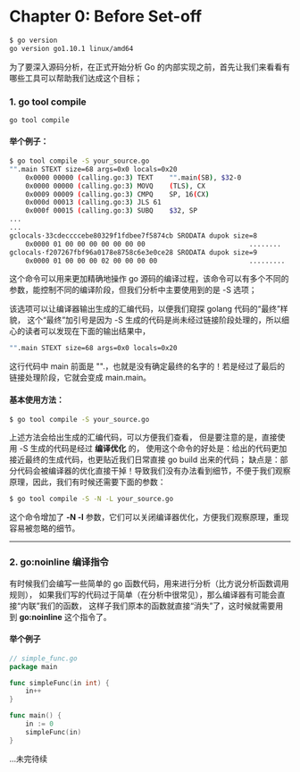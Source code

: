 # Chapter 0: Before Set-off

```bash
$ go version
go version go1.10.1 linux/amd64
```

为了要深入源码分析，在正式开始分析 Go 的内部实现之前，首先让我们来看看有哪些工具可以帮助我们达成这个目标；

### 1. go tool compile

```bash
go tool compile
```
#### 举个例子：
```bash
$ go tool compile -S your_source.go
"".main STEXT size=68 args=0x0 locals=0x20
	0x0000 00000 (calling.go:3)	TEXT	"".main(SB), $32-0
	0x0000 00000 (calling.go:3)	MOVQ	(TLS), CX
	0x0009 00009 (calling.go:3)	CMPQ	SP, 16(CX)
	0x000d 00013 (calling.go:3)	JLS	61
	0x000f 00015 (calling.go:3)	SUBQ	$32, SP
...
...
gclocals·33cdeccccebe80329f1fdbee7f5874cb SRODATA dupok size=8
	0x0000 01 00 00 00 00 00 00 00                          ........
gclocals·f207267fbf96a0178e8758c6e3e0ce28 SRODATA dupok size=9
	0x0000 01 00 00 00 02 00 00 00 00                       .........
```

这个命令可以用来更加精确地操作 go 源码的编译过程，该命令可以有多个不同的参数，能控制不同的编译阶段，但我们分析中主要使用到的是 -S 选项；

该选项可以让编译器输出生成的汇编代码，以便我们窥探 golang 代码的“最终”样貌，
这个“最终”加引号是因为 -S 生成的代码是尚未经过链接阶段处理的，所以细心的读者可以发现在下面的输出结果中，
```bash
"".main STEXT size=68 args=0x0 locals=0x20
```
这行代码中 main 前面是 "".，也就是没有确定最终的名字的！若是经过了最后的链接处理阶段，它就会变成 main.main。


#### 基本使用方法：

```bash
$ go tool compile -S your_source.go
```
上述方法会给出生成的汇编代码，可以方便我们查看，
但是要注意的是，直接使用 -S 生成的代码是经过 **编译优化** 的，
使用这个命令的好处是：给出的代码更加接近最终的生成代码，也更贴近我们日常直接 go build 出来的代码；
缺点是：部分代码会被编译器的优化直接干掉！导致我们没有办法看到细节，不便于我们观察原理，因此，我们有时候还需要下面的参数：

```bash
$ go tool compile -S -N -L your_source.go
```
这个命令增加了 **-N -l** 参数，它们可以关闭编译器优化，方便我们观察原理，重现容易被忽略的细节。

---
### 2. go:noinline 编译指令

有时候我们会编写一些简单的 go 函数代码，用来进行分析（比方说分析函数调用规则），
如果我们写的代码过于简单（在分析中很常见），那么编译器有可能会直接“内联”我们的函数，
这样子我们原本的函数就直接“消失”了，这时候就需要用到 **go:noinline** 这个指令了。

#### 举个例子

```go
// simple_func.go
package main

func simpleFunc(in int) {
	in++
}

func main() {
	in := 0
	simpleFunc(in)
}

```
...未完待续
